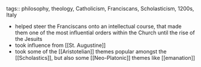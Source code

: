 tags:: philosophy, theology, Catholicism, Franciscans, Scholasticism, 1200s, Italy

- helped steer the Franciscans onto an intellectual course, that made them one of the most influential orders within the Church until the rise of the Jesuits
- took influence from [[St. Augustine]]
- took some of the [[Aristotelian]] themes popular amongst the [[Scholastics]], but also some [[Neo-Platonic]] themes like [[emanation]]
